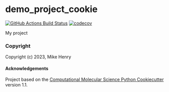 demo_project_cookie
==============================
[//]: # (Badges)
[![GitHub Actions Build Status](https://github.com/REPLACE_WITH_OWNER_ACCOUNT/demo_project_cookie/workflows/CI/badge.svg)](https://github.com/REPLACE_WITH_OWNER_ACCOUNT/demo_project_cookie/actions?query=workflow%3ACI)
[![codecov](https://codecov.io/gh/REPLACE_WITH_OWNER_ACCOUNT/demo_project_cookie/branch/main/graph/badge.svg)](https://codecov.io/gh/REPLACE_WITH_OWNER_ACCOUNT/demo_project_cookie/branch/main)


My project

### Copyright

Copyright (c) 2023, Mike Henry


#### Acknowledgements
 
Project based on the 
[Computational Molecular Science Python Cookiecutter](https://github.com/molssi/cookiecutter-cms) version 1.1.
